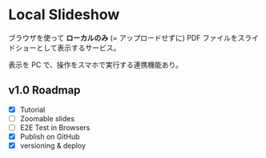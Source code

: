 # Local Slideshow

ブラウザを使って **ローカルのみ** (= アップロードせずに) PDF ファイルをスライドショーとして表示するサービス。

表示を PC で、操作をスマホで実行する連携機能あり。


## v1.0 Roadmap

- [x] Tutorial
- [ ] Zoomable slides
- [ ] E2E Test in Browsers
- [x] Publish on GitHub
- [x] versioning & deploy
